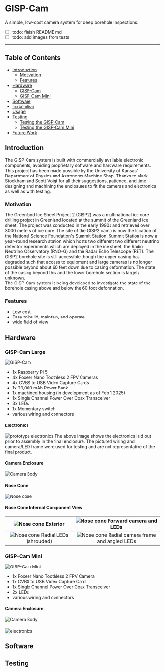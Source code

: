 # GISP-Cam
A simple, low-cost camera system for deep borehole inspections.
- [ ] todo: finish README.md
- [ ] todo: add images from tests
___
## Table of Contents
- [Introduction](#introduction)
  - [Motivation](#motivation)
  - [Features](#features)
- [Hardware](#hardware)
  - [GISP-Cam](#gisp-cam)
  - [GISP-Cam Mini](#gisp-cam-mini)
- [Software](#software)
- [Installation](#installation)
- [Usage](#usage)
- [Testing](#testing)
  - [Testing the GISP-Cam](#testing-the-gisp-cam)
  - [Testing the GISP-Cam Mini](#testing-the-gisp-cam-mini)
- [Future Work](#future-work)

## Introduction
The GISP-Cam system is built with commercially available electronic components, avoiding proprietary software and hardware
requirements. 
This project has been made possible by the University of Kansas' Department of Physics and Astronomy Machine Shop. Thanks to Mark Stockham and Scott Voigt for all their suggestions, patience, and time designing and machining the enclosures to fit the cameras and electronics as well as with testing.

### Motivation
The Greenland Ice Sheet Project 2 (GISP2) was a multinational ice core drilling project in Greenland located at the summit
of the Greenland ice sheet. The project was conducted in the early 1990s and retrieved over 3000 meters of ice core.
The site of the GISP2 camp is now the location of the National Science Foundation's Summit Station. Summit Station is
now a year-round research station which hosts two different two different neutrino detector experiments which are 
deployed in the ice sheet, the Radio Neutrino Observatory (RNO-G) and the Radar Echo Telescope (RET). The GISP2 borehole
site is still accessible though the upper casing has degraded such that access to equipment and large cameras is no longer
possible beyond about 60 feet down due to casing deformation. The state of the casing beyond this and the lower borehole
section is largely unknown.
<br>
The GISP-Cam system is being developed to investigate the state of the borehole casing above and below the 60 foot 
deformation.

### Features
- Low cost
- Easy to build, maintain, and operate
- wide field of view

## Hardware

### GISP-Cam Large

![GISP-Cam](images/Maxi_Cam_Diagram.jpg)

- 1x Raspberry Pi 5
- 4x Foxeer Nano Toothless 2 FPV Cameras
- 4x CVBS to USB Video Capture Cards
- 1x 20,000 mAh Power Bank
- 1x machined housing (in development as of Feb 1 2025)
- 1x Single Channel Power Over Coax Transceiver
- 3x LEDs
- 1x Momentary switch
- various wiring and connectors
#### Electronics
![prototype electronics](images/maxi_cam_electronics.JPEG)
The above image shows the electronics laid out prior to assembly in the final enclosure. The pictured wiring and camera/LED frame were used for testing and are not representative of the final product.

#### Camera Enclosure
![Camera Body](images/maxi_body.JPEG)

#### Nose Cone
![Nose cone](images/maxi_nosecone.JPEG)

#### Nose Cone Internal Component View 
![Nose cone](images/nose1.png) Exterior |  ![Nose cone](images/nose2.png) Forward camera and LEDs
:-------------------------:|:-------------------------:
![Nose cone](images/nose3.png) Radial LEDs (shrouded) |  ![Nose cone](images/nose4.png) Radial camera frame and angled LEDs



### GISP-Cam Mini

![GISP-Cam Mini](images/Mini_Cam_Diagram.jpg)
- 1x Foxeer Nano Toothless 2 FPV Camera
- 1x CVBS to USB Video Capture Card
- 1x Single Channel Power Over Coax Transceiver
- 2x LEDs
- various wiring and connectors
#### Camera Enclosure
![Camera Body](images/mini_cam_electronics.JPEG)

#### 
![electronics](images/)

## Software


## Testing



